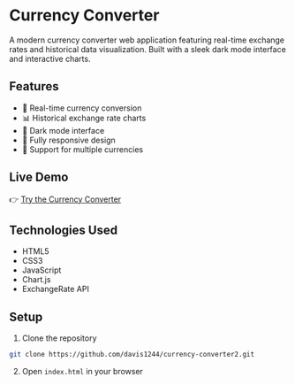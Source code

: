 # Currency Converter

A modern currency converter web application featuring real-time exchange rates and historical data visualization. Built with a sleek dark mode interface and interactive charts.
  
## Features

- 💱 Real-time currency conversion
- 📊 Historical exchange rate charts
- 🌙 Dark mode interface
- 📱 Fully responsive design
- 🔄 Support for multiple currencies

## Live Demo

👉 [Try the Currency Converter](https://davis1244.github.io/currency-converter2/)

## Technologies Used

- HTML5
- CSS3
- JavaScript
- Chart.js
- ExchangeRate API

## Setup

1. Clone the repository
```bash
git clone https://github.com/davis1244/currency-converter2.git
```

2. Open `index.html` in your browser
